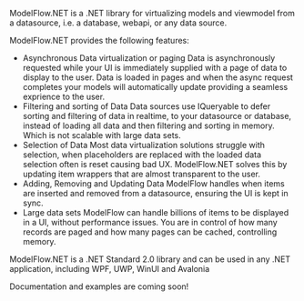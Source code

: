 ModelFlow.NET is a .NET library for virtualizing models and viewmodel from a datasource, i.e. a database, webapi, or any data source.

ModelFlow.NET provides the following features:

- Asynchronous Data virtualization or paging
  Data is asynchronously requested while your UI is immediately supplied with a page of data to display to the user.
  Data is loaded in pages and when the async request completes your models will automatically update providing a seamless exprience to the user.
- Filtering and sorting of Data
  Data sources use IQueryable to defer sorting and filtering of data in realtime, to your datasource or database, instead of loading
  all data and then filtering and sorting in memory. Which is not scalable with large data sets.
- Selection of Data
  Most data virtualization solutions struggle with selection, when placeholders are replaced with the loaded data selection often
  is reset causing bad UX. ModelFlow.NET solves this by updating item wrappers that are almost transparent to the user.
- Adding, Removing and Updating Data
  ModelFlow handles when items are inserted and removed from a datasource, ensuring the UI is kept in sync.
- Large data sets
  ModelFlow can handle billions of items to be displayed in a UI, without performance issues. You are in control of how many records
  are paged and how many pages can be cached, controlling memory.

ModelFlow.NET is a .NET Standard 2.0 library and can be used in any .NET application, including WPF, UWP, WinUI and Avalonia


Documentation and examples are coming soon!
